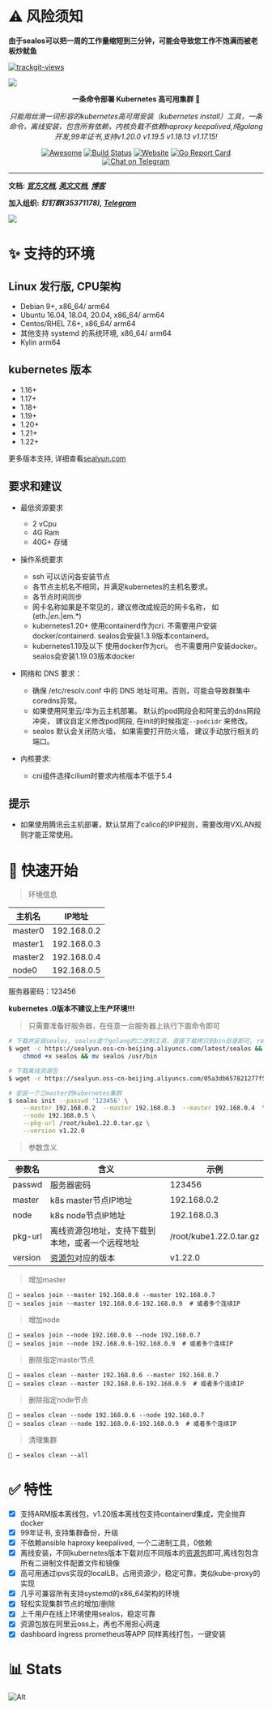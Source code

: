 # ⚠️ 风险须知

**由于sealos可以把一周的工作量缩短到三分钟，可能会导致您工作不饱满而被老板炒鱿鱼**

<a href="https://trackgit.com">
  <img src="https://us-central1-trackgit-analytics.cloudfunctions.net/token/ping/kexrkhvqjlzkdiap4zke" alt="trackgit-views" />
</a>

![](https://socialify.git.ci/fanux/sealos/image?description=1&font=Source%20Code%20Pro&forks=1&language=1&pattern=Charlie%20Brown&stargazers=1&theme=Light)

<div align="center">
  <p>
    <b>一条命令部署 Kubernetes 高可用集群 👋</b>
  </p>
  <p>
     <i>只能用丝滑一词形容的kubernetes高可用安装（kubernetes install）工具，一条命令，离线安装，包含所有依赖，内核负载不依赖haproxy keepalived,纯golang开发,99年证书,支持v1.20.0 v1.19.5 v1.18.13 v1.17.15!</i>
  </p>
  <p>

  [![Awesome](https://cdn.rawgit.com/sindresorhus/awesome/d7305f38d29fed78fa85652e3a63e154dd8e8829/media/badge.svg)](https://github.com/fanux/sealos)
  [![Build Status](https://github.com/fanux/sealos/actions/workflows/release.yml/badge.svg)](https://github.com/fanux/sealos/actions)
  [![Website](https://img.shields.io/website?url=https%3A%2F%2Fpostwoman.io&logo=Postwoman)](https://sealyun.com)
  [![Go Report Card](https://goreportcard.com/badge/github.com/fanux/sealos)](https://goreportcard.com/report/github.com/fanux/sealos)
  [![Chat on Telegram](https://img.shields.io/badge/chat-Telegram-blueviolet?logo=Telegram)](https://t.me/gsealyun)

  </p>
</div>

---

**文档: _[官方文档](https://www.sealyun.com/instructions), [英文文档](/README_en.md), [博客](https://fuckcloudnative.io)_**

**加入组织: _钉钉群(35371178), [Telegram](https://t.me/cloudnativer)_**

![](docs/images/arch.png)

# ✨ 支持的环境

## Linux 发行版, CPU架构

- Debian 9+,  x86_64/ arm64
- Ubuntu 16.04, 18.04, 20.04,  x86_64/ arm64
- Centos/RHEL 7.6+,  x86_64/ arm64
- 其他支持 systemd 的系统环境,  x86_64/ arm64
- Kylin arm64

## kubernetes 版本

- 1.16+
- 1.17+
- 1.18+
- 1.19+
- 1.20+
- 1.21+
- 1.22+

更多版本支持, 详细查看[sealyun.com](https://www.sealyun.com)

## 要求和建议

- 最低资源要求
   - 2 vCpu
   - 4G Ram
   - 40G+ 存储

- 操作系统要求
   - ssh 可以访问各安装节点
   - 各节点主机名不相同，并满足kubernetes的主机名要求。
   - 各节点时间同步
   - 网卡名称如果是不常见的，建议修改成规范的网卡名称， 如(eth.*|en.*|em.*)
   - kubernetes1.20+ 使用containerd作为cri. 不需要用户安装docker/containerd. sealos会安装1.3.9版本containerd。
   - kubernetes1.19及以下 使用docker作为cri。 也不需要用户安装docker。 sealos会安装1.19.03版本docker
 - 网络和 DNS 要求：
   - 确保 /etc/resolv.conf 中的 DNS 地址可用。否则，可能会导致群集中coredns异常。
   - 如果使用阿里云/华为云主机部署。 默认的pod网段会和阿里云的dns网段冲突， 建议自定义修改pod网段, 在init的时候指定`--podcidr` 来修改。
   - sealos 默认会关闭防火墙， 如果需要打开防火墙， 建议手动放行相关的端口。
 - 内核要求:
   - cni组件选择cilium时要求内核版本不低于5.4

## 提示
- 如果使用腾讯云主机部署，默认禁用了calico的IPIP规则，需要改用VXLAN规则才能正常使用。

# 🚀 快速开始

> 环境信息

主机名|IP地址
---|---
master0|192.168.0.2
master1|192.168.0.3
master2|192.168.0.4
node0|192.168.0.5

服务器密码：123456

**kubernetes .0版本不建议上生产环境!!!**

> 只需要准备好服务器，在任意一台服务器上执行下面命令即可

```sh
# 下载并安装sealos, sealos是个golang的二进制工具，直接下载拷贝到bin目录即可, release页面也可下载
$ wget -c https://sealyun.oss-cn-beijing.aliyuncs.com/latest/sealos && \
    chmod +x sealos && mv sealos /usr/bin

# 下载离线资源包
$ wget -c https://sealyun.oss-cn-beijing.aliyuncs.com/05a3db657821277f5f3b92d834bbaf98-v1.22.0/kube1.22.0.tar.gz

# 安装一个三master的kubernetes集群
$ sealos init --passwd '123456' \
	--master 192.168.0.2  --master 192.168.0.3  --master 192.168.0.4  \
	--node 192.168.0.5 \
	--pkg-url /root/kube1.22.0.tar.gz \
	--version v1.22.0
```

> 参数含义

参数名|含义|示例
---|---|---
passwd|服务器密码|123456
master|k8s master节点IP地址| 192.168.0.2
node|k8s node节点IP地址|192.168.0.3
pkg-url|离线资源包地址，支持下载到本地，或者一个远程地址|/root/kube1.22.0.tar.gz
version|[资源包](https://www.sealyun.com/goodsDetail?type=cloud_kernel&name=kubernetes)对应的版本|v1.22.0

> 增加master

```shell script
🐳 → sealos join --master 192.168.0.6 --master 192.168.0.7
🐳 → sealos join --master 192.168.0.6-192.168.0.9  # 或者多个连续IP
```

> 增加node

```shell script
🐳 → sealos join --node 192.168.0.6 --node 192.168.0.7
🐳 → sealos join --node 192.168.0.6-192.168.0.9  # 或者多个连续IP
```
> 删除指定master节点

```shell script
🐳 → sealos clean --master 192.168.0.6 --master 192.168.0.7
🐳 → sealos clean --master 192.168.0.6-192.168.0.9  # 或者多个连续IP
```

> 删除指定node节点

```shell script
🐳 → sealos clean --node 192.168.0.6 --node 192.168.0.7
🐳 → sealos clean --node 192.168.0.6-192.168.0.9  # 或者多个连续IP
```

> 清理集群

```shell script
🐳 → sealos clean --all
```

# ✅ 特性

- [x] 支持ARM版本离线包，v1.20版本离线包支持containerd集成，完全抛弃docker
- [x] 99年证书, 支持集群备份，升级
- [x] 不依赖ansible haproxy keepalived, 一个二进制工具，0依赖
- [x] 离线安装，不同kubernetes版本下载对应不同版本的[资源包](https://www.sealyun.com/goodsDetail?type=cloud_kernel&name=kubernetes)即可,离线包包含所有二进制文件配置文件和镜像
- [x] 高可用通过ipvs实现的localLB，占用资源少，稳定可靠，类似kube-proxy的实现
- [x] 几乎可兼容所有支持systemd的x86_64架构的环境
- [x] 轻松实现集群节点的增加/删除
- [x] 上千用户在线上环境使用sealos，稳定可靠
- [x] 资源包放在阿里云oss上，再也不用担心网速
- [x] dashboard ingress prometheus等APP 同样离线打包，一键安装

# 📊 Stats

![Alt](https://repobeats.axiom.co/api/embed/10ce83c1d8452210bc4a0b5a5df9d59bbc35d889.svg "Repobeats analytics image")
